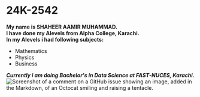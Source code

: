 # 24K-2542
**My name is SHAHEER AAMIR MUHAMMAD.**\
**I have done my Alevels from Alpha College, Karachi.**\
**In my Alevels i had following subjects:**
- Mathematics
- Physics
- Business
   
***Currently i am doing Bachelor's in Data Science at FAST-NUCES, Karachi.***\
![Screenshot of a comment on a GitHub issue showing an image, added in
the Markdown, of an Octocat smiling and raising a
tentacle.](https://myoctocat.com/assets/images/base-octocat.svg)
